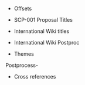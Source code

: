 - Offsets

- SCP-001 Proposal Titles

- International Wiki titles

- International Wiki Postproc

- Themes

Postprocess-

- Cross references
